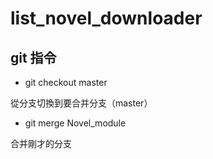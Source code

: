 # list_novel_downloader

## git 指令
* git checkout master

從分支切換到要合并分支（master）
* git merge Novel_module

合并剛才的分支
